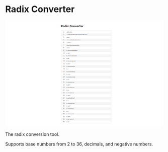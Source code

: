 # Radix Converter

![](screenshot.png)

The radix conversion tool.

Supports base numbers from 2 to 36, decimals, and negative numbers.
